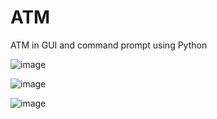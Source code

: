 # ATM

ATM in GUI and command prompt using Python

![image](https://user-images.githubusercontent.com/70687348/136747172-6d39f0d0-8dfa-4063-bebf-e0c41f2254dd.png)

![image](https://user-images.githubusercontent.com/70687348/136747265-d5f4a0f1-1d38-422e-8d0a-46b20ba5f789.png)

![image](https://user-images.githubusercontent.com/70687348/136747319-ea74eded-75e4-4654-936f-a9caee1df270.png)
